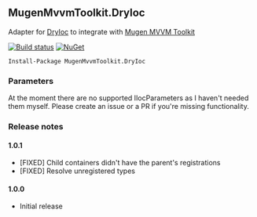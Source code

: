 ## MugenMvvmToolkit.DryIoc

Adapter for [DryIoc](https://bitbucket.org/dadhi/dryioc) to integrate with [Mugen MVVM Toolkit](https://github.com/MugenMvvmToolkit/MugenMvvmToolkit)

[![Build status](https://ci.appveyor.com/api/projects/status/s3tb7r3oupirw6vq/branch/master?svg=true)](https://ci.appveyor.com/project/SamuelDebruyn/mugenmvvmtoolkit-dryioc/branch/master) [![NuGet](https://img.shields.io/nuget/v/MugenMvvmToolkit.DryIoc.svg?label=NuGet)](https://www.nuget.org/packages/MugenMvvmToolkit.DryIoc/)

```
Install-Package MugenMvvmToolkit.DryIoc
```

### Parameters

At the moment there are no supported IIocParameters as I haven't needed them myself. Please create an issue or a PR if you're missing functionality.

### Release notes

#### 1.0.1

* [FIXED] Child containers didn't have the parent's registrations
* [FIXED] Resolve unregistered types

#### 1.0.0

* Initial release
